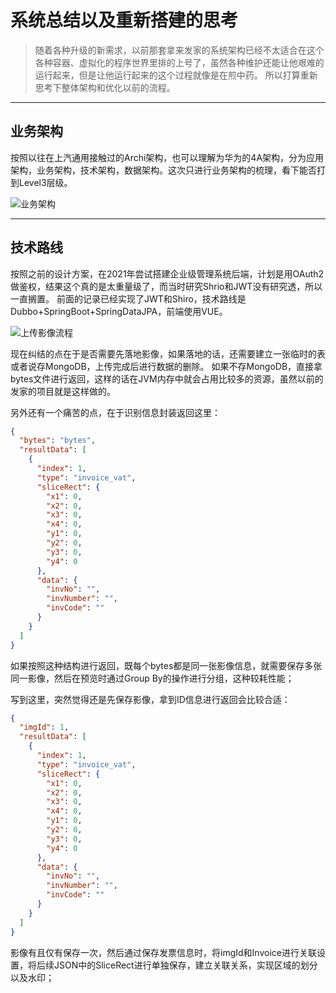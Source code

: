 # 系统总结以及重新搭建的思考

> 随着各种升级的新需求，以前那套拿来发家的系统架构已经不太适合在这个各种容器、虚拟化的程序世界里排的上号了，虽然各种维护还能让他艰难的运行起来，但是让他运行起来的这个过程就像是在煎中药。
所以打算重新思考下整体架构和优化以前的流程。

---

## 业务架构

按照以往在上汽通用接触过的Archi架构，也可以理解为华为的4A架构，分为应用架构，业务架构，技术架构，数据架构。这次只进行业务架构的梳理，看下能否打到Level3层级。

![业务架构](https://s2.loli.net/2024/05/29/EvB17V4i5RNds2t.png)

---

## 技术路线

按照之前的设计方案，在2021年尝试搭建企业级管理系统后端，计划是用OAuth2做鉴权，结果这个真的是太重量级了，而当时研究Shrio和JWT没有研究透，所以一直搁置。
前面的记录已经实现了JWT和Shiro，技术路线是Dubbo+SpringBoot+SpringDataJPA，前端使用VUE。

![上传影像流程](https://s2.loli.net/2024/05/29/tER5CVexbylYHqf.png)

现在纠结的点在于是否需要先落地影像，如果落地的话，还需要建立一张临时的表或者说存MongoDB，上传完成后进行数据的删除。
如果不存MongoDB，直接拿bytes文件进行返回，这样的话在JVM内存中就会占用比较多的资源，虽然以前的发家的项目就是这样做的。

另外还有一个痛苦的点，在于识别信息封装返回这里：
```json
{
  "bytes": "bytes",
  "resultData": [
    {
      "index": 1,
      "type": "invoice_vat",
      "sliceRect": {
        "x1": 0,
        "x2": 0,
        "x3": 0,
        "x4": 0,
        "y1": 0,
        "y2": 0,
        "y3": 0,
        "y4": 0
      },
      "data": {
        "invNo": "",
        "invNumber": "",
        "invCode": ""
      }
    }
  ]
}
```

如果按照这种结构进行返回，既每个bytes都是同一张影像信息，就需要保存多张同一影像，然后在预览时通过Group By的操作进行分组，这种较耗性能；

写到这里，突然觉得还是先保存影像，拿到ID信息进行返回会比较合适：
```json
{
  "imgId": 1,
  "resultData": [
    {
      "index": 1,
      "type": "invoice_vat",
      "sliceRect": {
        "x1": 0,
        "x2": 0,
        "x3": 0,
        "x4": 0,
        "y1": 0,
        "y2": 0,
        "y3": 0,
        "y4": 0
      },
      "data": {
        "invNo": "",
        "invNumber": "",
        "invCode": ""
      }
    }
  ]
}
```

影像有且仅有保存一次，然后通过保存发票信息时，将imgId和Invoice进行关联设置，将后续JSON中的SliceRect进行单独保存，建立关联关系，实现区域的划分以及水印；


